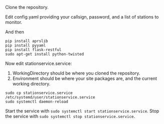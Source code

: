 Clone the repository.

Edit config.yaml providing your callsign, password, and a list of stations to monitor.

And then
```
pip install aprslib
pip install pyyaml
pip install flask-restful
sudo apt-get install python-twisted
```
Now edit stationservice.service:
1.  WorkingDirectory should be where you cloned the repository.
1.  Environment should be where your site packages are, and the current working directory.
```
sudo cp stationservice.service /etc/systemd/user/stationservice.service
sudo systemctl daemon-reload
```

Start the service with `sudo systemctl start stationservice.service`.
Stop the service with `sudo systemctl stop stationservice.service`.
